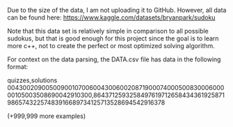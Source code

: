 Due to the size of the data, I am not uploading it to GitHub. However, all data can be found here: https://www.kaggle.com/datasets/bryanpark/sudoku

Note that this data set is relatively simple in comparison to all possible sudokus, but that is good enough for this project since the goal is to learn more c++, not to create the perfect or most optimized solving algorithm.

For context on the data parsing, the DATA.csv file has data in the following format: 

quizzes,solutions
004300209005009001070060043006002087190007400050083000600000105003508690042910300,864371259325849761971265843436192587198657432257483916689734125713528694542916378

(+999,999 more examples)